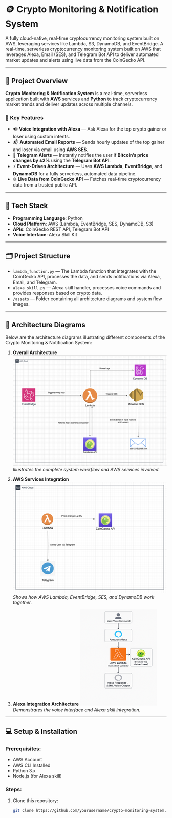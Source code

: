 # 🪙 Crypto Monitoring & Notification System

A fully cloud-native, real-time cryptocurrency monitoring system built on AWS, leveraging services like Lambda, S3, DynamoDB, and EventBridge. A real-time, serverless cryptocurrency monitoring system built on AWS that leverages Alexa, Email (SES), and Telegram Bot API to deliver automated market updates and alerts using live data from the CoinGecko API.

---

## 🚀 Project Overview

**Crypto Monitoring & Notification System** is a real-time, serverless application built with **AWS** services and **Python** to track cryptocurrency market trends and deliver updates across multiple channels.

### 🔧 Key Features

* 🔊 **Voice Integration with Alexa** — Ask Alexa for the top crypto gainer or loser using custom intents.
* 📬 **Automated Email Reports** — Sends hourly updates of the top gainer and loser via email using **AWS SES**.
* 📲 **Telegram Alerts** — Instantly notifies the user if **Bitcoin’s price changes by ±2%** using the **Telegram Bot API**.
* ⚡ **Event-Driven Architecture** — Uses **AWS Lambda**, **EventBridge**, and **DynamoDB** for a fully serverless, automated data pipeline.
* 🌐 **Live Data from CoinGecko API** — Fetches real-time cryptocurrency data from a trusted public API.

---

## 🧱 Tech Stack

* **Programming Language**: Python
* **Cloud Platform**: AWS (Lambda, EventBridge, SES, DynamoDB, S3)
* **APIs**: CoinGecko REST API, Telegram Bot API
* **Voice Interface**: Alexa Skill Kit

---

## 🗂 Project Structure

* `lambda_function.py` — The Lambda function that integrates with the CoinGecko API, processes the data, and sends notifications via Alexa, Email, and Telegram.
* `alexa_skill.py` — Alexa skill handler, processes voice commands and provides responses based on crypto data.
* `/assets` — Folder containing all architecture diagrams and system flow images.

---
## 🧩 Architecture Diagrams

Below are the architecture diagrams illustrating different components of the Crypto Monitoring & Notification System:

1. **Overall Architecture**
   ![Overall Architecture](./assets/Email.png)
   *Illustrates the complete system workflow and AWS services involved.*

2. **AWS Services Integration**
   ![AWS Services Integration](./assets/Ttelegram.png)
   *Shows how AWS Lambda, EventBridge, SES, and DynamoDB work together.*

3. **Alexa Integration Architecture**
   <img src="./assets/Alexa.png" alt="Alexa Integration Architecture" width="50%" height="300px"/>
   *Demonstrates the voice interface and Alexa skill integration.*
---
## 💻 Setup & Installation

### Prerequisites:

* AWS Account
* AWS CLI Installed
* Python 3.x
* Node.js (for Alexa skill)

### Steps:

1. Clone this repository:

   ```bash
   git clone https://github.com/yourusername/crypto-monitoring-system.git 
   ```
